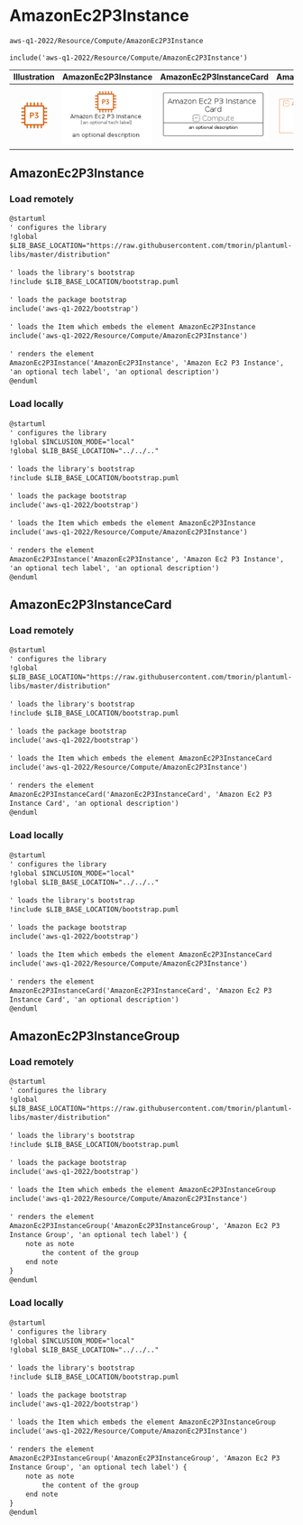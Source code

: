 # AmazonEc2P3Instance


```text
aws-q1-2022/Resource/Compute/AmazonEc2P3Instance
```

```text
include('aws-q1-2022/Resource/Compute/AmazonEc2P3Instance')
```



| Illustration | AmazonEc2P3Instance | AmazonEc2P3InstanceCard | AmazonEc2P3InstanceGroup |
| :---: | :---: | :---: | :---: |
| ![illustration for Illustration](../../../aws-q1-2022/Resource/Compute/AmazonEc2P3Instance.png) | ![illustration for AmazonEc2P3Instance](../../../aws-q1-2022/Resource/Compute/AmazonEc2P3Instance.Local.png) | ![illustration for AmazonEc2P3InstanceCard](../../../aws-q1-2022/Resource/Compute/AmazonEc2P3InstanceCard.Local.png) | ![illustration for AmazonEc2P3InstanceGroup](../../../aws-q1-2022/Resource/Compute/AmazonEc2P3InstanceGroup.Local.png) |




## AmazonEc2P3Instance

### Load remotely
```plantuml
@startuml
' configures the library
!global $LIB_BASE_LOCATION="https://raw.githubusercontent.com/tmorin/plantuml-libs/master/distribution"

' loads the library's bootstrap
!include $LIB_BASE_LOCATION/bootstrap.puml

' loads the package bootstrap
include('aws-q1-2022/bootstrap')

' loads the Item which embeds the element AmazonEc2P3Instance
include('aws-q1-2022/Resource/Compute/AmazonEc2P3Instance')

' renders the element
AmazonEc2P3Instance('AmazonEc2P3Instance', 'Amazon Ec2 P3 Instance', 'an optional tech label', 'an optional description')
@enduml
```

### Load locally
```plantuml
@startuml
' configures the library
!global $INCLUSION_MODE="local"
!global $LIB_BASE_LOCATION="../../.."

' loads the library's bootstrap
!include $LIB_BASE_LOCATION/bootstrap.puml

' loads the package bootstrap
include('aws-q1-2022/bootstrap')

' loads the Item which embeds the element AmazonEc2P3Instance
include('aws-q1-2022/Resource/Compute/AmazonEc2P3Instance')

' renders the element
AmazonEc2P3Instance('AmazonEc2P3Instance', 'Amazon Ec2 P3 Instance', 'an optional tech label', 'an optional description')
@enduml
```

## AmazonEc2P3InstanceCard

### Load remotely
```plantuml
@startuml
' configures the library
!global $LIB_BASE_LOCATION="https://raw.githubusercontent.com/tmorin/plantuml-libs/master/distribution"

' loads the library's bootstrap
!include $LIB_BASE_LOCATION/bootstrap.puml

' loads the package bootstrap
include('aws-q1-2022/bootstrap')

' loads the Item which embeds the element AmazonEc2P3InstanceCard
include('aws-q1-2022/Resource/Compute/AmazonEc2P3Instance')

' renders the element
AmazonEc2P3InstanceCard('AmazonEc2P3InstanceCard', 'Amazon Ec2 P3 Instance Card', 'an optional description')
@enduml
```

### Load locally
```plantuml
@startuml
' configures the library
!global $INCLUSION_MODE="local"
!global $LIB_BASE_LOCATION="../../.."

' loads the library's bootstrap
!include $LIB_BASE_LOCATION/bootstrap.puml

' loads the package bootstrap
include('aws-q1-2022/bootstrap')

' loads the Item which embeds the element AmazonEc2P3InstanceCard
include('aws-q1-2022/Resource/Compute/AmazonEc2P3Instance')

' renders the element
AmazonEc2P3InstanceCard('AmazonEc2P3InstanceCard', 'Amazon Ec2 P3 Instance Card', 'an optional description')
@enduml
```

## AmazonEc2P3InstanceGroup

### Load remotely
```plantuml
@startuml
' configures the library
!global $LIB_BASE_LOCATION="https://raw.githubusercontent.com/tmorin/plantuml-libs/master/distribution"

' loads the library's bootstrap
!include $LIB_BASE_LOCATION/bootstrap.puml

' loads the package bootstrap
include('aws-q1-2022/bootstrap')

' loads the Item which embeds the element AmazonEc2P3InstanceGroup
include('aws-q1-2022/Resource/Compute/AmazonEc2P3Instance')

' renders the element
AmazonEc2P3InstanceGroup('AmazonEc2P3InstanceGroup', 'Amazon Ec2 P3 Instance Group', 'an optional tech label') {
    note as note
        the content of the group
    end note
}
@enduml
```

### Load locally
```plantuml
@startuml
' configures the library
!global $INCLUSION_MODE="local"
!global $LIB_BASE_LOCATION="../../.."

' loads the library's bootstrap
!include $LIB_BASE_LOCATION/bootstrap.puml

' loads the package bootstrap
include('aws-q1-2022/bootstrap')

' loads the Item which embeds the element AmazonEc2P3InstanceGroup
include('aws-q1-2022/Resource/Compute/AmazonEc2P3Instance')

' renders the element
AmazonEc2P3InstanceGroup('AmazonEc2P3InstanceGroup', 'Amazon Ec2 P3 Instance Group', 'an optional tech label') {
    note as note
        the content of the group
    end note
}
@enduml
```

